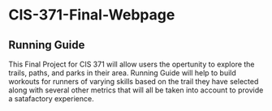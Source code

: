 # CIS-371-Final-Webpage
## Running Guide

<p> This Final Project for CIS 371 will allow users the opertunity to explore the trails, paths, and parks in their area. Running Guide will help to build workouts for runners of varying skills based on the trail they have selected along with several other metrics that will all be taken into account to provide a satafactory experience. </p>
